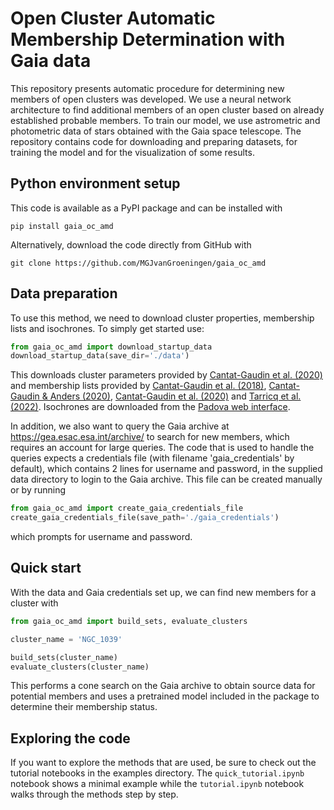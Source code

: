 # Open Cluster Automatic Membership Determination with Gaia data
This repository presents automatic procedure for determining new members of open clusters was developed. We use a neural network architecture to find additional members of an open cluster based on already established probable members. To train our model, we use astrometric and photometric data of stars obtained with the Gaia space telescope. The repository contains code for downloading and preparing datasets, for training the model and for the visualization of some results. 

## Python environment setup

This code is available as a PyPI package and can be installed with

`pip install gaia_oc_amd`

Alternatively, download the code directly from GitHub with

`git clone https://github.com/MGJvanGroeningen/gaia_oc_amd`

## Data preparation

To use this method, we need to download cluster properties, membership lists and isochrones. To simply get started use:

```python
from gaia_oc_amd import download_startup_data
download_startup_data(save_dir='./data')
```

This downloads cluster parameters provided by [Cantat-Gaudin et al. (2020)](https://ui.adsabs.harvard.edu/abs/2020A%26A...640A...1C/abstract) and membership lists provided by [Cantat-Gaudin et al. (2018)](https://ui.adsabs.harvard.edu/abs/2018A%26A...618A..93C/abstract), [Cantat-Gaudin & Anders (2020)](https://ui.adsabs.harvard.edu/abs/2020A%26A...633A..99C/abstract), [Cantat-Gaudin et al. (2020)](https://ui.adsabs.harvard.edu/abs/2020A%26A...640A...1C/abstract) and [Tarricq et al. (2022)](https://ui.adsabs.harvard.edu/abs/2022A%26A...659A..59T/abstract). Isochrones are downloaded from the [Padova web interface](http://stev.oapd.inaf.it/cgi-bin/cmd).

In addition, we also want to query the Gaia archive at https://gea.esac.esa.int/archive/ to search for new members, which requires an account for large queries. The code that is used to handle the queries expects a credentials file (with filename 'gaia_credentials' by default), which contains 2 lines for username and password, in the supplied data directory to login to the Gaia archive. This file can be created manually or by running

```python
from gaia_oc_amd import create_gaia_credentials_file
create_gaia_credentials_file(save_path='./gaia_credentials')
```

which prompts for username and password.

## Quick start

With the data and Gaia credentials set up, we can find new members for a cluster with

```python
from gaia_oc_amd import build_sets, evaluate_clusters

cluster_name = 'NGC_1039'

build_sets(cluster_name)
evaluate_clusters(cluster_name)
```

This performs a cone search on the Gaia archive to obtain source data for potential members and uses a pretrained model included in the package to determine their membership status.

## Exploring the code

If you want to explore the methods that are used, be sure to check out the tutorial notebooks in the examples directory. The `quick_tutorial.ipynb` notebook shows a minimal example while the `tutorial.ipynb` notebook walks through the methods step by step.

